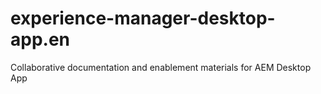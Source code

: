 # experience-manager-desktop-app.en
Collaborative documentation and enablement materials for AEM Desktop App
